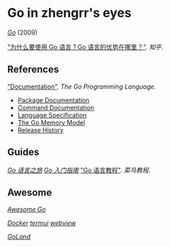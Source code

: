 # Go in zhengrr's eyes

[*Go*](https://golang.org) (2009)

["为什么要使用 Go 语言？Go 语言的优势在哪里？"](https://zhihu.com/question/21409296). *知乎*.

## References

["Documentation"](https://golang.org/doc/). *The Go Programming Language*.
+ [Package Documentation](https://golang.org/pkg/)
+ [Command Documentation](https://golang.org/doc/cmd)
+ [Language Specification](https://golang.org/ref/spec)
+ [The Go Memory Model](https://golang.org/ref/mem)
+ [Release History](https://golang.org/doc/devel/release.html)

## Guides

[*Go 语言之旅*](https://tour.go-zh.org/list)
[*Go 入门指南*](https://github.com/Unknwon/the-way-to-go_ZH_CN)
["Go 语言教程"](https://www.runoob.com/go/). *菜鸟教程*.

## Awesome

[*Awesome Go*](https://awesome-go.com/)

[*Docker*](https://docker.com)
[*termui*](https://github.com/gizak/termui)
[*webview*](https://github.com/zserge/webview)

[*GoLand*](https://jetbrains.com/go/)
